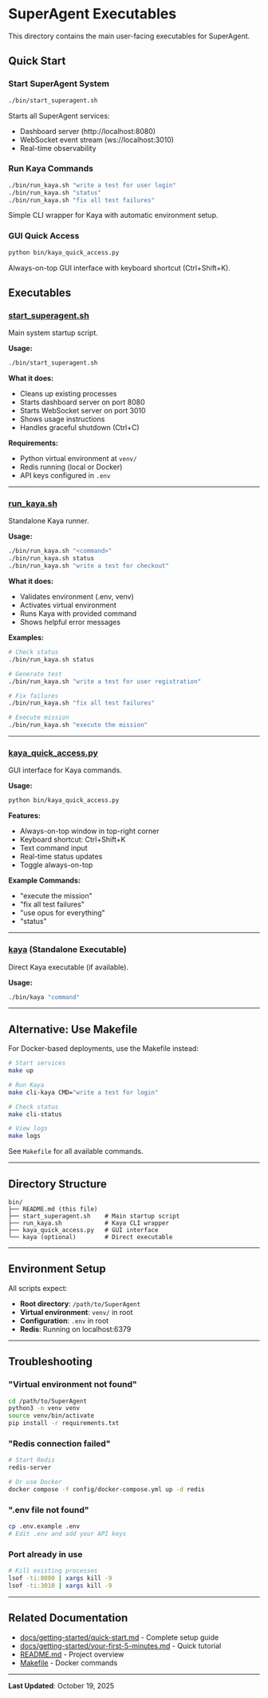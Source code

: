 # SuperAgent Executables

This directory contains the main user-facing executables for SuperAgent.

## Quick Start

### Start SuperAgent System
```bash
./bin/start_superagent.sh
```

Starts all SuperAgent services:
- Dashboard server (http://localhost:8080)
- WebSocket event stream (ws://localhost:3010)
- Real-time observability

### Run Kaya Commands
```bash
./bin/run_kaya.sh "write a test for user login"
./bin/run_kaya.sh "status"
./bin/run_kaya.sh "fix all test failures"
```

Simple CLI wrapper for Kaya with automatic environment setup.

### GUI Quick Access
```bash
python bin/kaya_quick_access.py
```

Always-on-top GUI interface with keyboard shortcut (Ctrl+Shift+K).

## Executables

### [start_superagent.sh](./start_superagent.sh)
Main system startup script.

**Usage:**
```bash
./bin/start_superagent.sh
```

**What it does:**
- Cleans up existing processes
- Starts dashboard server on port 8080
- Starts WebSocket server on port 3010
- Shows usage instructions
- Handles graceful shutdown (Ctrl+C)

**Requirements:**
- Python virtual environment at `venv/`
- Redis running (local or Docker)
- API keys configured in `.env`

---

### [run_kaya.sh](./run_kaya.sh)
Standalone Kaya runner.

**Usage:**
```bash
./bin/run_kaya.sh "<command>"
./bin/run_kaya.sh status
./bin/run_kaya.sh "write a test for checkout"
```

**What it does:**
- Validates environment (.env, venv)
- Activates virtual environment
- Runs Kaya with provided command
- Shows helpful error messages

**Examples:**
```bash
# Check status
./bin/run_kaya.sh status

# Generate test
./bin/run_kaya.sh "write a test for user registration"

# Fix failures
./bin/run_kaya.sh "fix all test failures"

# Execute mission
./bin/run_kaya.sh "execute the mission"
```

---

### [kaya_quick_access.py](./kaya_quick_access.py)
GUI interface for Kaya commands.

**Usage:**
```bash
python bin/kaya_quick_access.py
```

**Features:**
- Always-on-top window in top-right corner
- Keyboard shortcut: Ctrl+Shift+K
- Text command input
- Real-time status updates
- Toggle always-on-top

**Example Commands:**
- "execute the mission"
- "fix all test failures"
- "use opus for everything"
- "status"

---

### [kaya](./kaya) (Standalone Executable)
Direct Kaya executable (if available).

**Usage:**
```bash
./bin/kaya "command"
```

---

## Alternative: Use Makefile

For Docker-based deployments, use the Makefile instead:

```bash
# Start services
make up

# Run Kaya
make cli-kaya CMD="write a test for login"

# Check status
make cli-status

# View logs
make logs
```

See `Makefile` for all available commands.

---

## Directory Structure

```
bin/
├── README.md (this file)
├── start_superagent.sh    # Main startup script
├── run_kaya.sh            # Kaya CLI wrapper
├── kaya_quick_access.py   # GUI interface
└── kaya (optional)        # Direct executable
```

---

## Environment Setup

All scripts expect:
- **Root directory**: `/path/to/SuperAgent`
- **Virtual environment**: `venv/` in root
- **Configuration**: `.env` in root
- **Redis**: Running on localhost:6379

---

## Troubleshooting

### "Virtual environment not found"
```bash
cd /path/to/SuperAgent
python3 -m venv venv
source venv/bin/activate
pip install -r requirements.txt
```

### "Redis connection failed"
```bash
# Start Redis
redis-server

# Or use Docker
docker compose -f config/docker-compose.yml up -d redis
```

### ".env file not found"
```bash
cp .env.example .env
# Edit .env and add your API keys
```

### Port already in use
```bash
# Kill existing processes
lsof -ti:8080 | xargs kill -9
lsof -ti:3010 | xargs kill -9
```

---

## Related Documentation

- [docs/getting-started/quick-start.md](../docs/getting-started/quick-start.md) - Complete setup guide
- [docs/getting-started/your-first-5-minutes.md](../docs/getting-started/your-first-5-minutes.md) - Quick tutorial
- [README.md](../README.md) - Project overview
- [Makefile](../Makefile) - Docker commands

---

**Last Updated**: October 19, 2025
